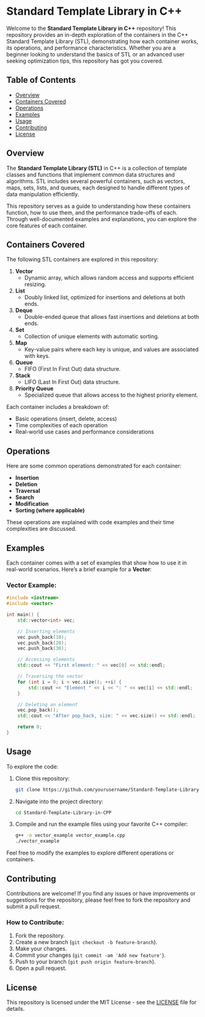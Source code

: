 # Standard Template Library in C++

Welcome to the **Standard Template Library in C++** repository! This repository provides an in-depth exploration of the containers in the C++ Standard Template Library (STL), demonstrating how each container works, its operations, and performance characteristics. Whether you are a beginner looking to understand the basics of STL or an advanced user seeking optimization tips, this repository has got you covered.

## Table of Contents

- [Overview](#overview)
- [Containers Covered](#containers-covered)
- [Operations](#operations)
- [Examples](#examples)
- [Usage](#usage)
- [Contributing](#contributing)
- [License](#license)

## Overview

The **Standard Template Library (STL)** in C++ is a collection of template classes and functions that implement common data structures and algorithms. STL includes several powerful containers, such as vectors, maps, sets, lists, and queues, each designed to handle different types of data manipulation efficiently.

This repository serves as a guide to understanding how these containers function, how to use them, and the performance trade-offs of each. Through well-documented examples and explanations, you can explore the core features of each container.

## Containers Covered

The following STL containers are explored in this repository:

1. **Vector**
   - Dynamic array, which allows random access and supports efficient resizing.
2. **List**
   - Doubly linked list, optimized for insertions and deletions at both ends.
3. **Deque**
   - Double-ended queue that allows fast insertions and deletions at both ends.
4. **Set**
   - Collection of unique elements with automatic sorting.
5. **Map**
   - Key-value pairs where each key is unique, and values are associated with keys.
6. **Queue**
   - FIFO (First In First Out) data structure.
7. **Stack**
   - LIFO (Last In First Out) data structure.
8. **Priority Queue**
   - Specialized queue that allows access to the highest priority element.

Each container includes a breakdown of:
- Basic operations (insert, delete, access)
- Time complexities of each operation
- Real-world use cases and performance considerations

## Operations

Here are some common operations demonstrated for each container:

- **Insertion**
- **Deletion**
- **Traversal**
- **Search**
- **Modification**
- **Sorting (where applicable)**

These operations are explained with code examples and their time complexities are discussed.

## Examples

Each container comes with a set of examples that show how to use it in real-world scenarios. Here’s a brief example for a **Vector**:

### Vector Example:

```cpp
#include <iostream>
#include <vector>

int main() {
    std::vector<int> vec;

    // Inserting elements
    vec.push_back(10);
    vec.push_back(20);
    vec.push_back(30);

    // Accessing elements
    std::cout << "First element: " << vec[0] << std::endl;

    // Traversing the vector
    for (int i = 0; i < vec.size(); ++i) {
        std::cout << "Element " << i << ": " << vec[i] << std::endl;
    }

    // Deleting an element
    vec.pop_back();
    std::cout << "After pop_back, size: " << vec.size() << std::endl;

    return 0;
}
```

## Usage

To explore the code:

1. Clone this repository:
    ```bash
    git clone https://github.com/yourusername/Standard-Template-Library-in-CPP.git
    ```

2. Navigate into the project directory:
    ```bash
    cd Standard-Template-Library-in-CPP
    ```

3. Compile and run the example files using your favorite C++ compiler:
    ```bash
    g++ -o vector_example vector_example.cpp
    ./vector_example
    ```

Feel free to modify the examples to explore different operations or containers.

## Contributing

Contributions are welcome! If you find any issues or have improvements or suggestions for the repository, please feel free to fork the repository and submit a pull request.

### How to Contribute:

1. Fork the repository.
2. Create a new branch (`git checkout -b feature-branch`).
3. Make your changes.
4. Commit your changes (`git commit -am 'Add new feature'`).
5. Push to your branch (`git push origin feature-branch`).
6. Open a pull request.

## License

This repository is licensed under the MIT License - see the [LICENSE](LICENSE) file for details.

